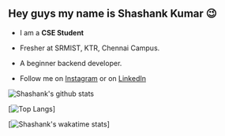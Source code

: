 ## Hey guys my name is Shashank Kumar :wink:

* I am a **CSE Student** 
* Fresher at SRMIST, KTR, Chennai Campus.
* A beginner backend developer.

* Follow me on [Instagram](https://www.instagram.com/shashankkumarthakur/) or on [LinkedIn](https://www.linkedin.com/in/shawshankkumar/)

![Shashank's github stats](https://github-readme-stats.vercel.app/api?username=shawshankkumar&show_icons=true&theme=radical&count_private=true)</br>

[![Top Langs](https://github-readme-stats.vercel.app/api/top-langs/?username=shawshankkumar&theme=radical)]

[![Shashank's wakatime stats](https://github-readme-stats.vercel.app/api/wakatime?username=shawshankkumar)]

